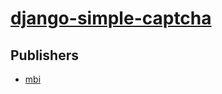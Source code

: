 # [django-simple-captcha](https://pypi.org/project/django-simple-captcha)



## Publishers
- [mbi](https://pypi.org/user/mbi)

